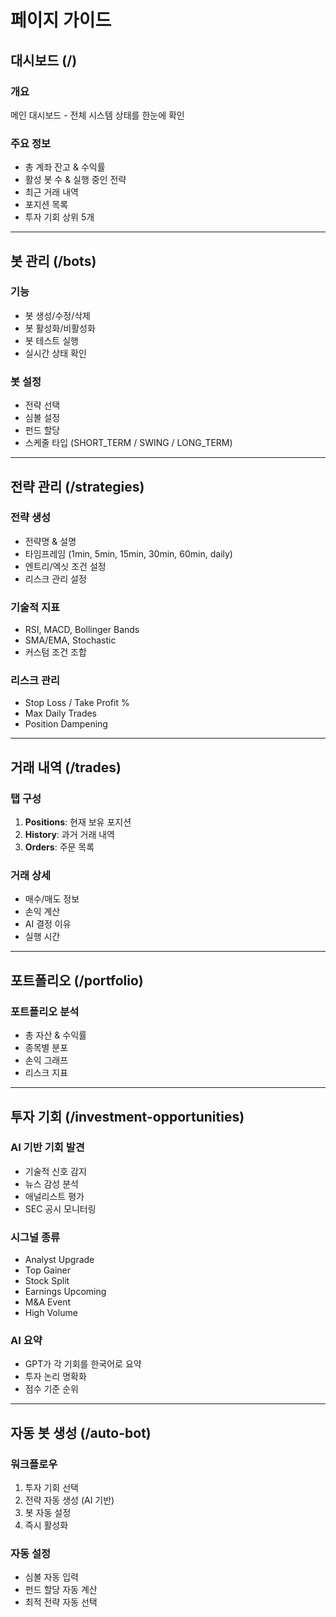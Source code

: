 # 페이지 가이드

## 대시보드 (/)

### 개요
메인 대시보드 - 전체 시스템 상태를 한눈에 확인

### 주요 정보
- 총 계좌 잔고 & 수익률
- 활성 봇 수 & 실행 중인 전략
- 최근 거래 내역
- 포지션 목록
- 투자 기회 상위 5개

---

## 봇 관리 (/bots)

### 기능
- 봇 생성/수정/삭제
- 봇 활성화/비활성화
- 봇 테스트 실행
- 실시간 상태 확인

### 봇 설정
- 전략 선택
- 심볼 설정
- 펀드 할당
- 스케줄 타입 (SHORT_TERM / SWING / LONG_TERM)

---

## 전략 관리 (/strategies)

### 전략 생성
- 전략명 & 설명
- 타임프레임 (1min, 5min, 15min, 30min, 60min, daily)
- 엔트리/엑싯 조건 설정
- 리스크 관리 설정

### 기술적 지표
- RSI, MACD, Bollinger Bands
- SMA/EMA, Stochastic
- 커스텀 조건 조합

### 리스크 관리
- Stop Loss / Take Profit %
- Max Daily Trades
- Position Dampening

---

## 거래 내역 (/trades)

### 탭 구성
1. **Positions**: 현재 보유 포지션
2. **History**: 과거 거래 내역
3. **Orders**: 주문 목록

### 거래 상세
- 매수/매도 정보
- 손익 계산
- AI 결정 이유
- 실행 시간

---

## 포트폴리오 (/portfolio)

### 포트폴리오 분석
- 총 자산 & 수익률
- 종목별 분포
- 손익 그래프
- 리스크 지표

---

## 투자 기회 (/investment-opportunities)

### AI 기반 기회 발견
- 기술적 신호 감지
- 뉴스 감성 분석
- 애널리스트 평가
- SEC 공시 모니터링

### 시그널 종류
- Analyst Upgrade
- Top Gainer
- Stock Split
- Earnings Upcoming
- M&A Event
- High Volume

### AI 요약
- GPT가 각 기회를 한국어로 요약
- 투자 논리 명확화
- 점수 기준 순위

---

## 자동 봇 생성 (/auto-bot)

### 워크플로우
1. 투자 기회 선택
2. 전략 자동 생성 (AI 기반)
3. 봇 자동 설정
4. 즉시 활성화

### 자동 설정
- 심볼 자동 입력
- 펀드 할당 자동 계산
- 최적 전략 자동 선택

